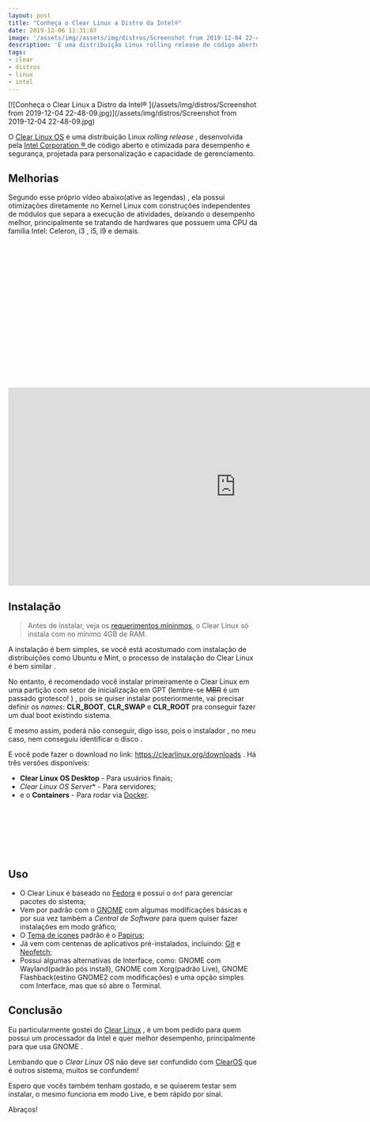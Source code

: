 ```yaml
---
layout: post
title: "Conheça o Clear Linux a Distro da Intel®"
date: 2019-12-06 11:31:07
image: '/assets/img//assets/img/distros/Screenshot from 2019-12-04 22-48-09.jpg'
description: 'É uma distribuição Linux rolling release de código aberto.'
tags:
- clear
- distros
- linux
- intel
---
```


[![Conheça o Clear Linux a Distro da Intel®️ ](/assets/img/distros/Screenshot from 2019-12-04 22-48-09.jpg)](/assets/img/distros/Screenshot from 2019-12-04 22-48-09.jpg)

O [Clear Linux OS](https://clearlinux.org/) é uma distribuição Linux *rolling release* , desenvolvida pela [Intel Corporation ®️ ](https://www.intel.com/) de código aberto e otimizada para desempenho e segurança, projetada para personalização e capacidade de gerenciamento.

## Melhorias

Segundo esse próprio vídeo abaixo(ative as legendas) , ela possui otimizações diretamente no Kernel Linux com construções independentes de módulos que separa a execução de atividades, deixando o desempenho melhor, principalmente se tratando de hardwares que possuem uma CPU da família Intel: Celeron, i3 , i5, i9 e demais.

<!-- QUADRADO -->
<script async src="//pagead2.googlesyndication.com/pagead/js/adsbygoogle.js"></script>
<ins class="adsbygoogle"
style="display:inline-block;width:336px;height:280px"
data-ad-client="ca-pub-2838251107855362"
data-ad-slot="5351066970"></ins>
<script>
(adsbygoogle = window.adsbygoogle || []).push({});
</script>

<iframe width="920" height="400" src="https://www.youtube.com/embed/VxA-vim715w" frameborder="0" allow="accelerometer; autoplay; encrypted-media; gyroscope; picture-in-picture" allowfullscreen></iframe>

## Instalação

> Antes de instalar, veja os [requerimentos míninmos](https://docs.01.org/clearlinux/latest/get-started/compatibility-check.html), o Clear Linux só instala com no mínimo 4GB de RAM.

A instalação é bem simples, se você está acostumado com instalação de distribuições como Ubuntu e Mint, o processo de instalação do Clear Linux é bem similar . 

No entanto, é recomendado você instalar primeiramente o Clear Linux em uma partição com setor de inicialização em GPT (lembre-se ~~MBR~~ é um passado grotesco! ) , pois se quiser instalar posteriormente, vai precisar definir os *names*: **CLR_BOOT**, **CLR_SWAP** e **CLR_ROOT** pra conseguir fazer um dual boot existindo sistema. 

E mesmo assim, poderá não conseguir, digo isso, pois o instalador , no meu caso, nem conseguiu identificar o disco .

E você pode fazer o download no link: <https://clearlinux.org/downloads> . Há três versões disponíveis:
+ **Clear Linux OS Desktop** - Para usuários finais;
+ **Clear Linux* OS Server** - Para servidores;
+ e o **Containers** - Para rodar via [Docker](https://terminalroot.com.br/2019/08/tutorial-definitivo-de-docker-para-iniciantes-ubuntu.html).

<!-- MINI ANÚNCIO -->
<script async src="//pagead2.googlesyndication.com/pagead/js/adsbygoogle.js"></script>
<!-- Games Root -->
<ins class="adsbygoogle"
style="display:inline-block;width:730px;height:95px"
data-ad-client="ca-pub-2838251107855362"
data-ad-slot="5351066970"></ins>
<script>
(adsbygoogle = window.adsbygoogle || []).push({});
</script>

## Uso

+ O Clear Linux é baseado no [Fedora](https://terminalroot.com.br/2019/09/ambiente-de-desenvolvimento-fedora-30.html) e possui o `dnf` para gerenciar pacotes do sistema; 
+ Vem por padrão com o [GNOME](https://terminalroot.com.br/2018/02/como-customizar-a-aparencia-do-gnome.html) com algumas modificações básicas e por sua vez também a *Central de Software* para quem quiser fazer instalações em modo gráfico;
+ O [Tema de ícones](https://terminalroot.com.br/2019/12/os-8-melhores-temas-de-icones-para-linux.html) padrão é o [Papirus](https://terminalroot.com.br/2019/12/os-8-melhores-temas-de-icones-para-linux.html);
+ Já vem com centenas de aplicativos pré-instalados, incluindo: [Git](https://terminalroot.com.br/git) e [Neofetch](https://terminalroot.com.br/2019/01/como-criar-um-fetch-estilo-screenfetch-e-neofetch-em-shell-script.html);
+ Possui algumas alternativas de Interface, como: GNOME com Wayland(padrão pós install), GNOME com Xorg(padrão Live), GNOME Flashback(estino GNOME2 com modificações) e uma opção simples com Interface, mas que só abre o Terminal. 

## Conclusão

Eu particularmente gostei do [Clear Linux](https://clearlinux.org/) , é um bom pedido para quem possui um processador da Intel e quer melhor desempenho, principalmente para que usa GNOME .

Lembando que o *Clear Linux OS* não deve ser confundido com [ClearOS](https://www.clearos.com/) que é outros sistema, muitos se confundem!

Espero que vocês também tenham gostado, e se quiserem testar sem instalar, o mesmo funciona em modo Live, e bem rápido por sinal.

Abraços!
